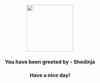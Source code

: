 <p align="center">
            <img src="https://raw.githubusercontent.com/PokeAPI/sprites/master/sprites/pokemon/292.png" width="150" height="150">
          </p>
          <h3 align="center">You have been greeted by - <b>Shedinja</b></h3>
          <h3 align="center">Have a nice day!</h3>
        